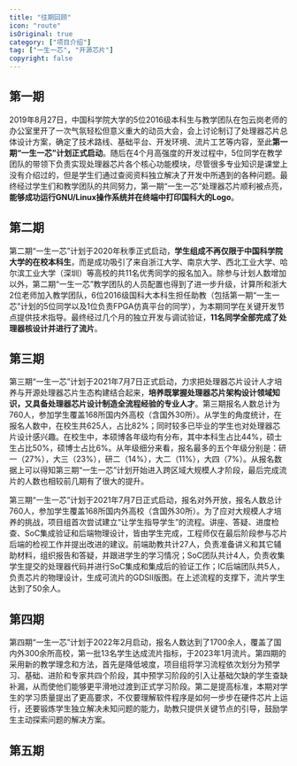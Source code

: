 ```yaml
---
title: "往期回顾"
icon: "route"
isOriginal: true
category: ["项目介绍"]
tag: ["一生一芯", "开源芯片"]
copyright: false
---
```


## 第一期

2019年8月27日，中国科学院大学的5位2016级本科生与教学团队在包云岗老师的办公室里开了一次气氛轻松但意义重大的动员大会，会上讨论制订了处理器芯片总体设计方案，确定了技术路线、基础平台、开发环境、流片工艺等内容，至此**第一期“一生一芯”计划正式启动**。随后在4个月高强度的开发过程中，5位同学在教学团队的带领下负责实现处理器芯片各个核心功能模块，尽管很多专业知识是课堂上没有介绍过的，但是学生们通过查阅资料独立解决了开发中所遇到的各种问题。最终经过学生们和教学团队的共同努力，第一期“一生一芯”处理器芯片顺利被点亮，**能够成功运行GNU/Linux操作系统并在终端中打印国科大的Logo**。

## 第二期

第二期“一生一芯”计划于2020年秋季正式启动，**学生组成不再仅限于中国科学院大学的在校本科生**，而是成功吸引了来自浙江大学、南京大学、西北工业大学、哈尔滨工业大学（深圳）等高校的共11名优秀同学的报名加入。除参与计划人数增加以外，第二期“一生一芯”教学团队的人员配置也得到了进一步升级，计算所和浙大2位老师加入教学团队，6位2016级国科大本科生担任助教（包括第一期“一生一芯”计划的5位同学以及1位负责FPGA仿真平台的同学），为本期同学在关键开发节点提供技术指导。最终经过几个月的独立开发与调试验证，**11名同学全部完成了处理器核设计并进行了流片**。

## 第三期

第三期“一生一芯”计划于2021年7月7日正式启动，力求把处理器芯片设计人才培养与开源处理器芯片生态构建结合起来，**培养既掌握处理器芯片架构设计领域知识，又具备处理器芯片设计制造全流程经验的专业人才**。第三期报名人数总计为760人，参加学生覆盖168所国内外高校（含国外30所）。从学生的角度统计，在报名人数中，在校生共625人，占比82%；同时较多已毕业的学生也对处理器芯片设计感兴趣。在校生中，本硕博各年级均有分布，其中本科生占比44%，硕士生占比50%，硕博士占比6%。从年级细分来看，报名最多的五个年级分别是：研一（27%），大三（23%），研二（14%），大二（11%），大四（7%）。从报名数据上可以得知第三期“一生一芯”计划开始进入跨区域大规模人才阶段，最后完成流片的人数也相较前几期有了很大的提升。

第三期“一生一芯”计划于2021年7月7日正式启动，报名对外开放，报名人数总计760人，参加学生覆盖168所国内外高校（含国外30所）。为了应对大规模人才培养的挑战，项目组首次尝试建立“让学生指导学生”的流程。讲座、答疑、进度检查、SoC集成验证和后端物理设计，皆由学生完成，工程师仅在最后阶段参与芯片后端的检视工作并提出改进的建议。前端助教共计27人，负责准备讲义和其它辅助材料，组织报告和答疑，并跟进学生的学习情况；SoC团队共计4人，负责收集学生提交的处理器代码并进行SoC集成和集成后的验证工作；IC后端团队共5人，负责芯片的物理设计，生成可流片的GDSII版图。在上述流程的支撑下，流片学生达到了50余人。

<!-- ![](/resources/images/develop-process-3.1.jpg)

![](/resources/images/develop-process-3.2.jpg)

![](/resources/images/develop-process-3.3.jpg) -->

## 第四期

第四期“一生一芯”计划于2022年2月启动，报名人数达到了1700余人，覆盖了国内外300余所高校，第一批13名学生达成流片指标，于2023年1月流片。第四期的采用新的教学理念和方法，首先是降低坡度，项目组将学习流程依次划分为预学习、基础、进阶和专家共四个阶段，其中预学习阶段的引入让基础欠缺的学生查缺补漏，从而使他们能够更平滑地过渡到正式学习阶段。第二是提高标准，本期对学生的学习质量提出了更高要求，不仅要理解软件程序是如何一步步在硬件芯片上运行，还要锻炼学生独立解决未知问题的能力，助教只提供关键节点的引导，鼓励学生主动探索问题的解决方案。

<!-- ![](/resources/images/develop-process-4.1.jpg) -->

## 第五期